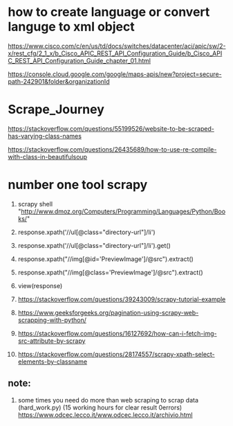 # how to create language or convert languge to xml object
https://www.cisco.com/c/en/us/td/docs/switches/datacenter/aci/apic/sw/2-x/rest_cfg/2_1_x/b_Cisco_APIC_REST_API_Configuration_Guide/b_Cisco_APIC_REST_API_Configuration_Guide_chapter_01.html

https://console.cloud.google.com/google/maps-apis/new?project=secure-path-242901&folder&organizationId

# Scrape_Journey
https://stackoverflow.com/questions/55199526/website-to-be-scraped-has-varying-class-names


https://stackoverflow.com/questions/26435689/how-to-use-re-compile-with-class-in-beautifulsoup


# number one tool scrapy


1. scrapy shell "http://www.dmoz.org/Computers/Programming/Languages/Python/Books/"

2. response.xpath('//ul[@class="directory-url"]/li')
3. response.xpath('//ul[@class="directory-url"]/li').get()
4. response.xpath("//img[@id='PreviewImage']/@src").extract()
5. response.xpath("//img[@class='PreviewImage']/@src").extract()
6. view(response)






7.  https://stackoverflow.com/questions/39243009/scrapy-tutorial-example
8.  https://www.geeksforgeeks.org/pagination-using-scrapy-web-scrapping-with-python/
9.  https://stackoverflow.com/questions/16127692/how-can-i-fetch-img-src-attribute-by-scrapy
10. https://stackoverflow.com/questions/28174557/scrapy-xpath-select-elements-by-classname


## note:
1. some times you need do more than web scraping to scrap data (hard_work.py) (15 working hours for clear result 0errors)
https://www.odcec.lecco.it/www.odcec.lecco.it/archivio.html
